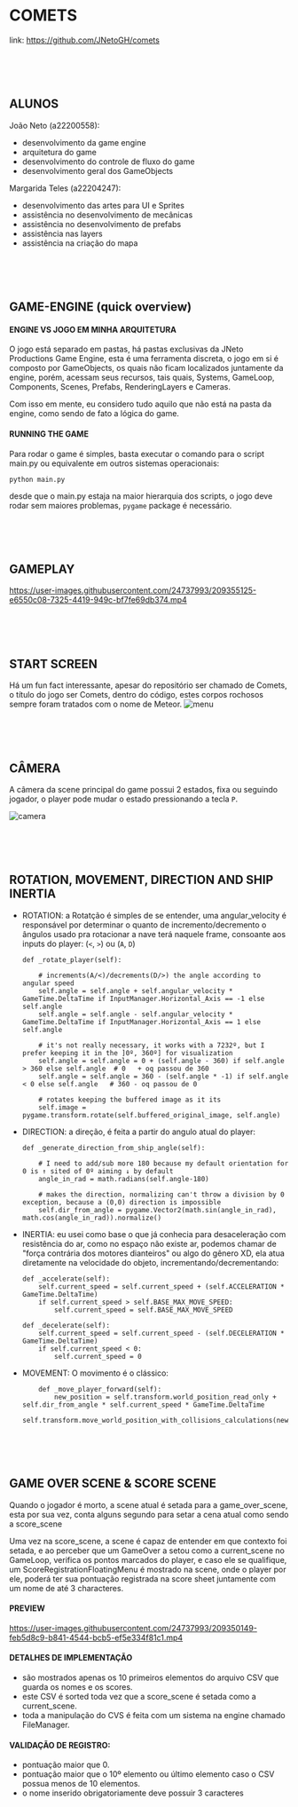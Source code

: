 # COMETS
link: https://github.com/JNetoGH/comets

<br>

<br>

<br>

## ALUNOS
João Neto (a22200558):
- desenvolvimento da game  engine
- arquitetura do game
- desenvolvimento do controle de fluxo do game
- desenvolvimento geral dos GameObjects

Margarida Teles (a22204247):
- desenvolvimento das artes para UI e Sprites
- assistência no desenvolvimento de mecânicas
- assistência no desenvolvimento de prefabs
- assistência nas layers
- assistência na criação do mapa

<br>

<br>

<br>

## GAME-ENGINE (quick overview)

#### ENGINE VS JOGO EM MINHA ARQUITETURA
O jogo está separado em pastas, há pastas exclusivas da JNeto Productions Game Engine, esta é uma ferramenta discreta, o jogo em si é composto por GameObjects, os quais não ficam localizados juntamente da engine, porém, acessam seus recursos, tais quais, Systems, GameLoop, Components, Scenes, Prefabs, RenderingLayers e Cameras.

Com isso em mente, eu considero tudo aquilo que não está na pasta da engine, como sendo de fato a lógica do game.

#### RUNNING THE GAME
Para rodar o game é simples, basta executar o comando para o script main.py ou equivalente em outros sistemas operacionais:
```
python main.py
```
desde que o main.py estaja na maior hierarquia dos scripts, o jogo deve rodar sem maiores problemas, `pygame` package é necessário.

<br>

<br>

<br>

## GAMEPLAY
https://user-images.githubusercontent.com/24737993/209355125-e6550c08-7325-4419-949c-bf7fe69db374.mp4

<br>

<br>

<br>

## START SCREEN
Há um fun fact interessante, apesar do repositório ser chamado de Comets, o título do jogo ser Comets, dentro do código, estes corpos rochosos sempre foram tratados com o nome de Meteor.
![menu](https://user-images.githubusercontent.com/24737993/209238918-09eef8db-9879-4f26-9f18-8bad728e03f1.gif)

<br>

<br>

<br>

## CÂMERA
A câmera da scene principal do game possui 2 estados, fixa ou seguindo jogador, o player pode mudar o estado pressionando a tecla `P`.

![camera](https://user-images.githubusercontent.com/24737993/209357547-23e83e27-829d-4834-8f2f-7f433586a8fe.gif)

<br>

<br>

<br>

## ROTATION, MOVEMENT, DIRECTION AND SHIP INERTIA

- ROTATION: a Rotatção é simples de se entender, uma angular_velocity é responsável por determinar o quanto de incremento/decremento o ângulos usado pra rotacionar a nave terá naquele frame, consoante aos inputs do player: (`<`, `>`) ou (`A`, `D`)
    ```
    def _rotate_player(self):

        # increments(A/<)/decrements(D/>) the angle according to angular speed
        self.angle = self.angle + self.angular_velocity * GameTime.DeltaTime if InputManager.Horizontal_Axis == -1 else self.angle
        self.angle = self.angle - self.angular_velocity * GameTime.DeltaTime if InputManager.Horizontal_Axis == 1 else self.angle

        # it's not really necessary, it works with a 7232º, but I prefer keeping it in the ]0º, 360º] for visualization
        self.angle = self.angle = 0 + (self.angle - 360) if self.angle > 360 else self.angle  # 0   + oq passou de 360
        self.angle = self.angle = 360 - (self.angle * -1) if self.angle < 0 else self.angle   # 360 - oq passou de 0

        # rotates keeping the buffered image as it its
        self.image = pygame.transform.rotate(self.buffered_original_image, self.angle)
    ```

- DIRECTION: a direção, é feita a partir do angulo atual do player:
    ````
    def _generate_direction_from_ship_angle(self):

        # I need to add/sub more 180 because my default orientation for 0 is ↑ sited of 0º aiming ↓ by default
        angle_in_rad = math.radians(self.angle-180)

        # makes the direction, normalizing can't throw a division by 0 exception, because a (0,0) direction is impossible
        self.dir_from_angle = pygame.Vector2(math.sin(angle_in_rad), math.cos(angle_in_rad)).normalize()
    ````

- INERTIA: eu usei como base o que já conhecia para desaceleração com resistência do ar, como no espaço não existe ar, podemos chamar de "força contrária dos motores dianteiros" ou algo do gênero XD, ela atua diretamente na velocidade do objeto, incrementando/decrementando:
    ````
    def _accelerate(self):
        self.current_speed = self.current_speed + (self.ACCELERATION * GameTime.DeltaTime)
        if self.current_speed > self.BASE_MAX_MOVE_SPEED:
            self.current_speed = self.BASE_MAX_MOVE_SPEED

    def _decelerate(self):
        self.current_speed = self.current_speed - (self.DECELERATION * GameTime.DeltaTime)
        if self.current_speed < 0:
            self.current_speed = 0
    ````

- MOVEMENT: O movimento é o clássico:
    ```
        def _move_player_forward(self):
            new_position = self.transform.world_position_read_only + self.dir_from_angle * self.current_speed * GameTime.DeltaTime
            self.transform.move_world_position_with_collisions_calculations(new_position)
    ```

<br>

<br>

<br>

## GAME OVER SCENE & SCORE SCENE
Quando o jogador é morto, a scene atual é setada para a game_over_scene, esta por sua vez, conta alguns segundo para setar a cena atual como sendo a score_scene

Uma vez na score_scene, a scene é capaz de entender em que contexto foi setada, e ao perceber que um GameOver a setou como a current_scene no GameLoop, verifica os pontos marcados do player, e caso ele se qualifique, um ScoreRegistrationFloatingMenu é mostrado na scene, onde o player por ele, poderá ter sua pontuação registrada na score sheet juntamente com um nome de até 3 characteres.

#### PREVIEW
https://user-images.githubusercontent.com/24737993/209350149-feb5d8c9-b841-4544-bcb5-ef5e334f81c1.mp4

#### DETALHES DE IMPLEMENTAÇÃO
* são mostrados apenas os 10 primeiros elementos do arquivo CSV que guarda os nomes e os scores.
* este CSV é sorted toda vez que a score_scene é setada como a current_scene.
* toda a manipulação do CVS é feita com um sistema na engine chamado FileManager.

#### VALIDAÇÃO DE REGISTRO:
* pontuação maior que 0.
* pontuação maior que o 10º elemento ou último elemento caso o CSV possua menos de 10 elementos.
* o nome inserido obrigatoriamente deve possuir 3 caracteres


